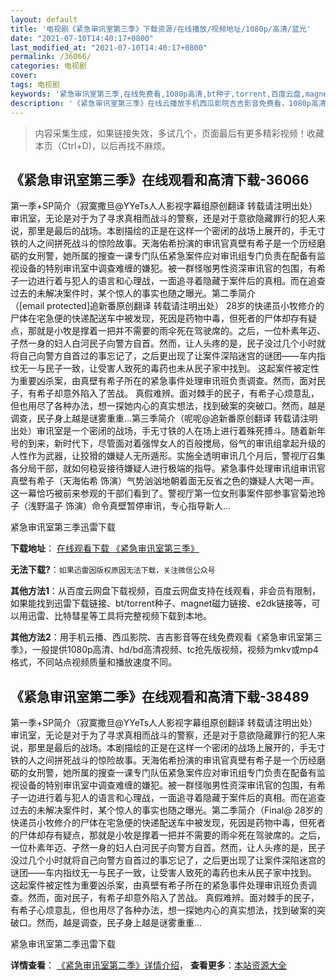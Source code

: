 ```yaml
---
layout: default
title: '电视剧《紧急审讯室第三季》下载资源/在线播放/视频地址/1080p/高清/蓝光'
date: "2021-07-10T14:40:17+0800"
last_modified_at: "2021-07-10T14:40:17+0800"
permalink: /36066/
categories: 电视剧
cover:
tags: 电视剧
keywords: '紧急审讯室第三季,在线免费看,1080p高清,bt种子,torrent,百度云盘,magnet,磁力链,迅雷下载资源'
description: '《紧急审讯室第三季》在线云播放手机西瓜影院吉吉影音免费看，1080p高清bd/hd未删减完整版和tc抢先枪版，mkv/mp4格式，附带bt/torrent种子、magnet/磁力链、百度云盘、网盘资源迅雷下载链接'
---
```


>内容采集生成，如果链接失效，多试几个，页面最后有更多精彩视频！收藏本页（Ctrl+D)，以后再找不麻烦。


## 《紧急审讯室第三季》在线观看和高清下载-36066

第一季+SP简介（寂寞撒旦@YYeTs人人影视字幕组原创翻译 转载请注明出处）审讯室，无论是对于为了寻求真相而战斗的警察，还是对于意欲隐藏罪行的犯人来说，那里是最后的战场。本剧描绘的正是在这样一个密闭的战场上展开的，手无寸铁的人之间拼死战斗的惊险故事。天海佑希扮演的审讯官真壁有希子是一个历经磨砺的女刑警，她所属的搜查一课专门队伍紧急案件应对审讯组专门负责在配备有监视设备的特别审讯室中调查难缠的嫌犯。被一群怪咖男性资深审讯官的包围，有希子一边进行着与犯人的语言和心理战，一面追寻着隐藏于案件后的真相。而在追查过去的未解决案件时，某个惊人的事实也随之曝光。第二季简介（[email protected]追新番原创翻译 转载请注明出处）        28岁的快递员小牧修介的尸体在宅急便的快递配送车中被发现，死因是药物中毒，但死者的尸体却存有疑点，那就是小牧是撑着一把并不需要的雨伞死在驾驶席的。之后，一位朴素年迈、孑然一身的妇人白河民子向警方自首。然而，让人头疼的是，民子没过几个小时就将自己向警方自首过的事忘记了，之后更出现了让案件深陷迷宫的谜团——车内指纹无一与民子一致，让受害人致死的毒药也未从民子家中找到。        这起案件被定性为重要凶杀案，由真壁有希子所在的紧急事件处理审讯班负责调查。然而，面对民子，有希子却意外陷入了苦战。        真假难辨。面对棘手的民子，有希子心烦意乱，但也用尽了各种办法，想一探她内心的真实想法，找到破案的突破口。然而，越是调查，民子身上越是谜雾重重…第三季简介（呢呢@追新番原创翻译 转载请注明出处）审讯室是一个密闭的战场，手无寸铁的人在场上进行着殊死搏斗。随着新年号的到来，新时代下，尽管面对着强悍女人的百般搅局，俗气的审讯组拿起升级的人性作为武器，让狡猾的嫌疑人无所遁形。实施全透明审讯几个月后，警视厅召集各分局干部，就如何稳妥接待嫌疑人进行极端的指导。紧急事件处理审讯组审讯官真壁有希子（天海佑希 饰演）气势汹汹地朝着面无反省之色的嫌疑人大喝一声。这一幕恰巧被前来参观的干部们看到了。警视厅第一位女刑事案件部参事官菊池玲子（浅野温子 饰演）命令真壁暂停审讯，专心指导新人...


紧急审讯室第三季迅雷下载

**下载地址**： [在线观看下载 《紧急审讯室第三季》](https://www.993dy.com//vod-detail-id-35108.html) 


**无法下载?**：`如果迅雷因版权原因无法下载，关注微信公众号 `

**其他方法1**：从百度云网盘下载视频，百度云网盘支持在线观看，非会员有限制，如果能找到迅雷下载链接、bt/torrent种子、magnet磁力链接、e2dk链接等，可以用迅雷、比特彗星等工具将完整视频下载到本地。

**其他方法2**：用手机云播、西瓜影院、吉吉影音等在线免费观看《紧急审讯室第三季》，一般提供1080p高清、hd/bd高清视频、tc抢先版视频，视频为mkv或mp4格式，不同站点视频质量和播放速度不同。


## 《紧急审讯室第二季》在线观看和高清下载-38489

第一季+SP简介（寂寞撒旦@YYeTs人人影视字幕组原创翻译 转载请注明出处）审讯室，无论是对于为了寻求真相而战斗的警察，还是对于意欲隐藏罪行的犯人来说，那里是最后的战场。本剧描绘的正是在这样一个密闭的战场上展开的，手无寸铁的人之间拼死战斗的惊险故事。天海佑希扮演的审讯官真壁有希子是一个历经磨砺的女刑警，她所属的搜查一课专门队伍紧急案件应对审讯组专门负责在配备有监视设备的特别审讯室中调查难缠的嫌犯。被一群怪咖男性资深审讯官的包围，有希子一边进行着与犯人的语言和心理战，一面追寻着隐藏于案件后的真相。而在追查过去的未解决案件时，某个惊人的事实也随之曝光。第二季简介（Final@        28岁的快递员小牧修介的尸体在宅急便的快递配送车中被发现，死因是药物中毒，但死者的尸体却存有疑点，那就是小牧是撑着一把并不需要的雨伞死在驾驶席的。之后，一位朴素年迈、孑然一身的妇人白河民子向警方自首。然而，让人头疼的是，民子没过几个小时就将自己向警方自首过的事忘记了，之后更出现了让案件深陷迷宫的谜团——车内指纹无一与民子一致，让受害人致死的毒药也未从民子家中找到。        这起案件被定性为重要凶杀案，由真壁有希子所在的紧急事件处理审讯班负责调查。然而，面对民子，有希子却意外陷入了苦战。        真假难辨。面对棘手的民子，有希子心烦意乱，但也用尽了各种办法，想一探她内心的真实想法，找到破案的突破口。然而，越是调查，民子身上越是谜雾重重…


紧急审讯室第二季迅雷下载

**详情查看**： [《紧急审讯室第二季》详情介绍](/movie/38489/)， **查看更多**：[本站资源大全](/movie/t/all/)

